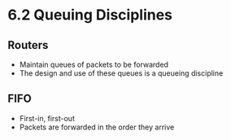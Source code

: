 6.2 Queuing Disciplines
=======================

Routers
-------

- Maintain queues of packets to be forwarded
- The design and use of these queues is a queueing discipline

FIFO
----

- First-in, first-out
- Packets are forwarded in the order they arrive
